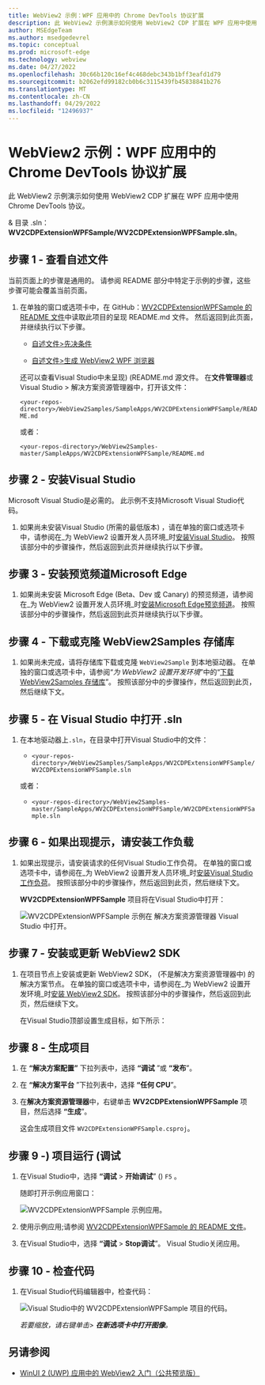```yaml
---
title: WebView2 示例：WPF 应用中的 Chrome DevTools 协议扩展
description: 此 WebView2 示例演示如何使用 WebView2 CDP 扩展在 WPF 应用中使用 DevTools 协议。
author: MSEdgeTeam
ms.author: msedgedevrel
ms.topic: conceptual
ms.prod: microsoft-edge
ms.technology: webview
ms.date: 04/27/2022
ms.openlocfilehash: 30c66b120c16ef4c468debc343b1bff3eafd1d79
ms.sourcegitcommit: b2062efd99182cb0b6c3115439fb45838841b276
ms.translationtype: MT
ms.contentlocale: zh-CN
ms.lasthandoff: 04/29/2022
ms.locfileid: "12496937"
---
```

# <a name="webview2-sample-chrome-devtools-protocol-extension-in-a-wpf-app"></a>WebView2 示例：WPF 应用中的 Chrome DevTools 协议扩展

此 WebView2 示例演示如何使用 WebView2 CDP 扩展在 WPF 应用中使用 Chrome DevTools 协议。

&amp; 目录 .sln：**WV2CDPExtensionWPFSample/WV2CDPExtensionWPFSample.sln**。


<!-- ====================================================================== -->
## <a name="step-1---view-the-readme"></a>步骤 1 - 查看自述文件

当前页面上的步骤是通用的。  请参阅 README 部分中特定于示例的步骤，这些步骤可能会覆盖当前页面。

1. 在单独的窗口或选项卡中，在 GitHub：[WV2CDPExtensionWPFSample 的 README 文件](https://github.com/MicrosoftEdge/WebView2Samples/tree/main/SampleApps/WV2CDPExtensionWPFSample#readme)中读取此项目的呈现 README.md 文件。  然后返回到此页面，并继续执行以下步骤。

   * [自述文件>先决条件](https://github.com/MicrosoftEdge/WebView2Samples/tree/main/SampleApps/WV2CDPExtensionWPFSample#prerequisites)

   * [自述文件>生成 WebView2 WPF 浏览器](https://github.com/MicrosoftEdge/WebView2Samples/tree/main/SampleApps/WV2CDPExtensionWPFSample#build-the-webview2-wpf-browser)

   还可以查看Visual Studio中未呈现)  (README.md 源文件。  在**文件管理器**或Visual Studio > 解决方案资源管理器中，打开该文件：<!-- todo: is there a .md preview capability locally? -->

   `<your-repos-directory>/WebView2Samples/SampleApps/WV2CDPExtensionWPFSample/README.md`

   或者：

   `<your-repos-directory>/WebView2Samples-master/SampleApps/WV2CDPExtensionWPFSample/README.md`


<!-- ====================================================================== -->
## <a name="step-2---install-visual-studio"></a>步骤 2 - 安装Visual Studio

Microsoft Visual Studio是必需的。  此示例不支持Microsoft Visual Studio代码。

1. 如果尚未安装Visual Studio (所需的最低版本) ，请在单独的窗口或选项卡中，请参阅在_为 WebView2 设置开发人员环境_时[安装Visual Studio](../how-to/machine-setup.md#install-visual-studio)。  按照该部分中的步骤操作，然后返回到此页并继续执行以下步骤。


<!-- ====================================================================== -->
## <a name="step-3---install-a-preview-channel-of-microsoft-edge"></a>步骤 3 - 安装预览频道Microsoft Edge

1.  如果尚未安装 Microsoft Edge (Beta、Dev 或 Canary) 的预览频道，请参阅在_为 WebView2 设置开发人员环境_时[安装Microsoft Edge预览频道](../how-to/machine-setup.md#install-a-preview-channel-of-microsoft-edge)。  按照该部分中的步骤操作，然后返回到此页并继续执行以下步骤。


<!-- ====================================================================== -->
## <a name="step-4---download-or-clone-the-webview2samples-repo"></a>步骤 4 - 下载或克隆 WebView2Samples 存储库

1. 如果尚未完成，请将存储库下载或克隆 `WebView2Sample` 到本地驱动器。  在单独的窗口或选项卡中，请参阅“_为 WebView2 设置开发环境_”中的“[下载 WebView2Samples 存储库](../how-to/machine-setup.md#download-the-webview2samples-repo)”。  按照该部分中的步骤操作，然后返回到此页，然后继续下文。


<!-- ====================================================================== -->
## <a name="step-5---open-sln-in-visual-studio"></a>步骤 5 - 在 Visual Studio 中打开 .sln

1. 在本地驱动器上`.sln`，在目录中打开Visual Studio中的文件：

   *  `<your-repos-directory>/WebView2Samples/SampleApps/WV2CDPExtensionWPFSample/WV2CDPExtensionWPFSample.sln`

   或者：

   *  `<your-repos-directory>/WebView2Samples-master/SampleApps/WV2CDPExtensionWPFSample/WV2CDPExtensionWPFSample.sln`


<!-- ====================================================================== -->
## <a name="step-6---install-workloads-if-prompted"></a>步骤 6 - 如果出现提示，请安装工作负载

1. 如果出现提示，请安装请求的任何Visual Studio工作负荷。  在单独的窗口或选项卡中，请参阅在_为 WebView2 设置开发人员环境_时[安装Visual Studio工作负荷](../how-to/machine-setup.md#install-visual-studio-workloads)。  按照该部分中的步骤操作，然后返回到此页，然后继续下文。

   **WV2CDPExtensionWPFSample** 项目将在Visual Studio中打开：

   ![WV2CDPExtensionWPFSample 示例在 解决方案资源管理器 Visual Studio 中打开。](media/wv2cdpextensionwpfsample-opened.png)


<!-- ====================================================================== -->
## <a name="step-7---install-or-update-the-webview2-sdk"></a>步骤 7 - 安装或更新 WebView2 SDK

1. 在项目节点上安装或更新 WebView2 SDK， (不是解决方案资源管理器中) 的解决方案节点。  在单独的窗口或选项卡中，请参阅在_为 WebView2 设置开发环境_时[安装 WebView2 SDK](../how-to/machine-setup.md#install-the-webview2-sdk)。  按照该部分中的步骤操作，然后返回到此页，然后继续下文。

   在Visual Studio顶部设置生成目标，如下所示：


<!-- ====================================================================== -->
## <a name="step-8---build-the-project"></a>步骤 8 - 生成项目

1. 在 **“解决方案配置”** 下拉列表中，选择 **“调试** ”或 **“发布**”。

1. 在 **“解决方案平台** ”下拉列表中，选择 **“任何 CPU**”。

1. 在**解决方案资源管理器**中，右键单击 **WV2CDPExtensionWPFSample** 项目，然后选择 **“生成**”。

   这会生成项目文件 `WV2CDPExtensionWPFSample.csproj`。<!--readme is missing "WPF" there, vs dir listing-->


<!-- ====================================================================== -->
## <a name="step-9---run-debug-the-project"></a>步骤 9 -) 项目运行 (调试

1. 在Visual Studio中，选择 **“调试** > **开始调试**” () `F5` 。

   随即打开示例应用窗口：

   ![WV2CDPExtensionWPFSample 示例应用。](media/wv2cdpextensionwpfsample-app-running.png)

1. 使用示例应用;请参阅 [WV2CDPExtensionWPFSample 的 README 文件](https://github.com/MicrosoftEdge/WebView2Samples/tree/main/SampleApps/WV2CDPExtensionWPFSample#readme)。

1. 在Visual Studio中，选择 **“调试** > **Stop调试**”。  Visual Studio关闭应用。


<!-- ====================================================================== -->
## <a name="step-10---inspect-the-code"></a>步骤 10 - 检查代码

1. 在Visual Studio代码编辑器中，检查代码：

   ![Visual Studio中的 WV2CDPExtensionWPFSample 项目的代码。](media/wv2cdpextensionwpfsample-code.png)

   _若要缩放，请右键单击> **在新选项卡中打开图像**。_


<!-- ====================================================================== -->
## <a name="see-also"></a>另请参阅

* [WinUI 2 (UWP) 应用中的 WebView2 入门（公共预览版）](../get-started/winui2.md)
